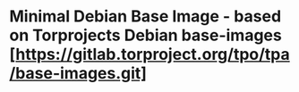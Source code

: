 # Minimal Debian Base Image - based on Torprojects Debian base-images [https://gitlab.torproject.org/tpo/tpa/base-images.git]

